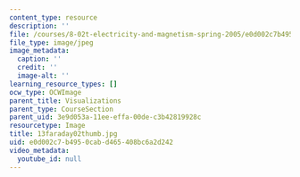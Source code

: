 ```yaml
---
content_type: resource
description: ''
file: /courses/8-02t-electricity-and-magnetism-spring-2005/e0d002c7b4950cabd465408bc6a2d242_13faraday02thumb.jpg
file_type: image/jpeg
image_metadata:
  caption: ''
  credit: ''
  image-alt: ''
learning_resource_types: []
ocw_type: OCWImage
parent_title: Visualizations
parent_type: CourseSection
parent_uid: 3e9d053a-11ee-effa-00de-c3b42819928c
resourcetype: Image
title: 13faraday02thumb.jpg
uid: e0d002c7-b495-0cab-d465-408bc6a2d242
video_metadata:
  youtube_id: null
---
```

